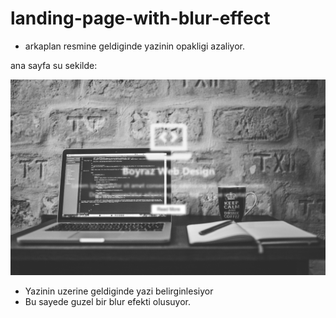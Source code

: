 # landing-page-with-blur-effect

* arkaplan resmine geldiginde  yazinin opakligi azaliyor.


ana sayfa su sekilde:

![alt text](https://github.com/tlhbyrz/landing-page-with-blur-effect/blob/master/landing%20page%20with%20blur%20effect/%7B6A72ED71-881D-44A7-9E73-36EB39A9092E%7D.png "Logo Title Text 1")

* Yazinin uzerine geldiginde yazi belirginlesiyor
* Bu sayede guzel bir blur efekti olusuyor.
